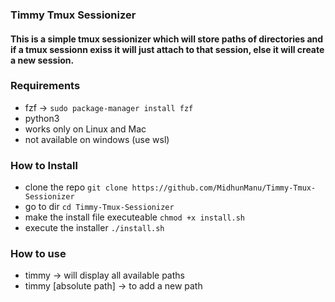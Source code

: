 ### Timmy Tmux Sessionizer

#### This is a simple tmux sessionizer which will store paths of directories and if a tmux sessionn exiss it will just attach to that session, else it will create a new session.

### Requirements
- fzf -> ```sudo package-manager install fzf```
- python3 
- works only on Linux and Mac 
- not available on windows (use wsl)

### How to Install
- clone the repo ```git clone https://github.com/MidhunManu/Timmy-Tmux-Sessionizer```
- go to dir ```cd Timmy-Tmux-Sessionizer```
- make the install file executeable ```chmod +x install.sh```
- execute the installer ```./install.sh```


### How to use
- timmy -> will display all available paths
- timmy [absolute path] -> to add a new path
